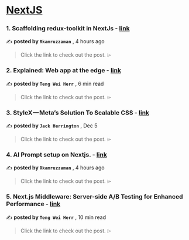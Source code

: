 
<h1><a href=https://medium.com/tag/nextjs/recommended target="_blank" rel="noopener noreferrer">NextJS</a></h1>
<h3>1. Scaffolding redux-toolkit in NextJs - <a href=https://medium.com/@rkamruzzaman/scaffolding-redux-toolkit-in-nextjs-a3b029ae8c3d?source=tag_recommended_feed---------0-84----------nextjs----------5aa74c19_1fd1_4ad5_8766_e8f45f704f42------- target="_blank" rel="noopener noreferrer">link</a></h3>

✍️ **posted by `Rkamruzzaman`** <date> , 4 hours ago</date>

<blockquote>Click the link to check out the post. ⌲</blockquote>

<h3>2. Explained: Web app at the edge - <a href=https://medium.com/gitconnected/explained-web-app-at-the-edge-fb391985a0a5?source=tag_recommended_feed---------1-107----------nextjs----------5aa74c19_1fd1_4ad5_8766_e8f45f704f42------- target="_blank" rel="noopener noreferrer">link</a></h3>

✍️ **posted by `Teng Wei Herr`** <date> , 6 min read</date>

<blockquote>Click the link to check out the post. ⌲</blockquote>

<h3>3. StyleX — Meta’s Solution To Scalable CSS - <a href=https://medium.com/@jherr2020/stylex-metas-solution-to-scalable-css-0e06972d9bc4?source=tag_recommended_feed---------2-85----------nextjs----------5aa74c19_1fd1_4ad5_8766_e8f45f704f42------- target="_blank" rel="noopener noreferrer">link</a></h3>

✍️ **posted by `Jack Herrington`** <date> , Dec 5</date>

<blockquote>Click the link to check out the post. ⌲</blockquote>

<h3>4. AI Prompt setup on Nextjs. - <a href=https://medium.com/@rkamruzzaman/ai-prompt-setup-on-nextjs-333f81bb73b4?source=tag_recommended_feed---------3-84----------nextjs----------5aa74c19_1fd1_4ad5_8766_e8f45f704f42------- target="_blank" rel="noopener noreferrer">link</a></h3>

✍️ **posted by `Rkamruzzaman`** <date> , 4 hours ago</date>

<blockquote>Click the link to check out the post. ⌲</blockquote>

<h3>5. Next.js Middleware: Server-side A/B Testing for Enhanced Performance - <a href=https://medium.com/gitconnected/next-js-middleware-server-side-a-b-testing-for-enhanced-performance-f13ed0aa0b40?source=tag_recommended_feed---------4-107----------nextjs----------5aa74c19_1fd1_4ad5_8766_e8f45f704f42------- target="_blank" rel="noopener noreferrer">link</a></h3>

✍️ **posted by `Teng Wei Herr`** <date> , 10 min read</date>

<blockquote>Click the link to check out the post. ⌲</blockquote>

